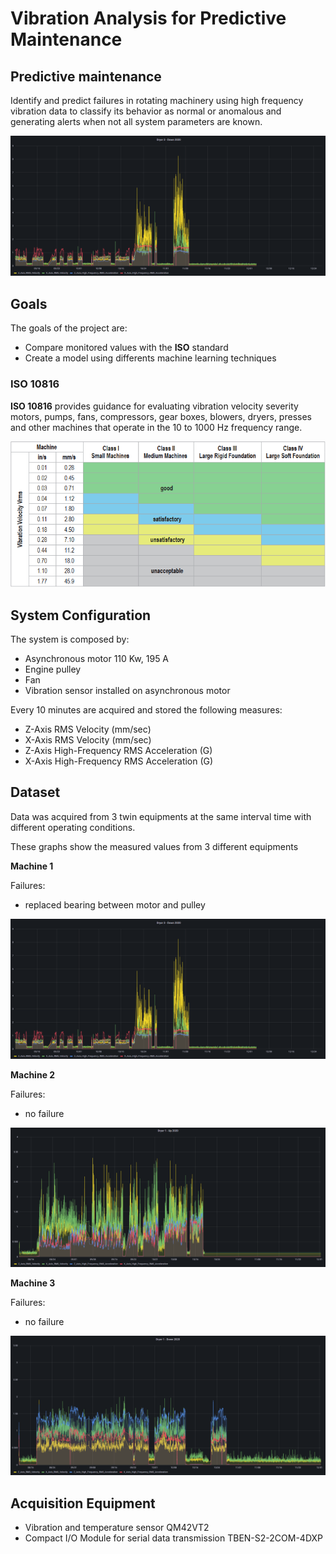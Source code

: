 # Vibration Analysis for Predictive Maintenance
## Predictive maintenance
Identify and predict failures in rotating machinery using high frequency vibration data to classify its behavior as normal or anomalous and generating alerts when not all system parameters are known.

![dryer_3_down](docs/dryer_3_down.png)

## Goals
The goals of the project are: 

- Compare monitored values with the **ISO** standard
- Create a model using differents machine learning techniques

### ISO 10816
**ISO 10816** provides guidance for evaluating vibration velocity severity motors, pumps, fans, compressors, gear boxes, blowers, dryers, presses and other machines that operate in the 10 to 1000 Hz frequency range.

![iso10816](docs/iso10816.png)

## System Configuration
The system is composed by:
- Asynchronous motor 110 Kw, 195 A
- Engine pulley
- Fan
- Vibration sensor installed on asynchronous motor


Every 10 minutes are acquired and stored the following measures:
- Z-Axis RMS Velocity (mm/sec)
- X-Axis RMS Velocity (mm/sec)
- Z-Axis High-Frequency RMS Acceleration (G)
- X-Axis High-Frequency RMS Acceleration (G)


## Dataset
Data was acquired from 3 twin equipments at the same interval time with different operating conditions.

These graphs show the measured values from 3 different equipments

**Machine 1**

Failures:
- replaced bearing between motor and pulley

![dryer_3_down](docs/dryer_3_down.png)

**Machine 2**

Failures:
- no failure
 
![dryer_1_up](docs/dryer_1_up.png)

**Machine 3**

Failures:
- no failure

![dryer_1_down](docs/dryer_1_down.png)

## Acquisition Equipment

+ Vibration and temperature sensor QM42VT2
+ Compact I/O Module for serial data transmission TBEN-S2-2COM-4DXP
